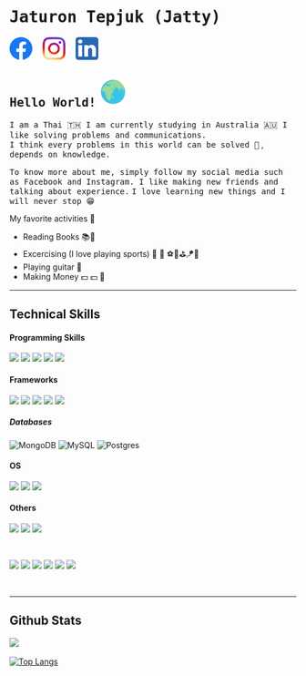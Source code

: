 # <samp>Jaturon Tepjuk (Jatty)</samp> 


<a href="https://www.facebook.com/jaturon.tepjuk"><img src="asset/Facebook.png" width="40" /></a>&emsp;
<a href=""><img src="asset/Instagram.png" width="40" /></a>&emsp;
<a href=""><img src="asset/LinkedIn.png" width="40" /></a>&emsp;

## <samp>Hello World!</samp> <img width="50" src="asset/theWorld.gif"/>

<samp>I am a Thai 🇹🇭  I am currently studying in Australia 🇦🇺  </samp>
<samp>I like solving problems and communications.</samp><br>
<samp>I think every problems in this world can be solved 🤗</samp> , <samp>depends on knowledge.</samp>

<samp>To know more about me, simply follow my social media such as Facebook and Instagram. I like making new friends  and talking about experience.</samp>
<samp>I love learning new things and I will never stop 😁</samp>

My favorite activities 🏃
- Reading Books 📚📖
- Excercising (I love playing sports) 🏃 🏀 ⚽️🎾⛳️🪁🤿
- Playing guitar 🎸
- Making Money 💵 💵 🤑

---
## Technical Skills

#### Programming Skills
![](https://img.shields.io/badge/Java-ED8B00?style=for-the-badge&logo=java&logoColor=white)
![](https://img.shields.io/badge/JavaScript-323330?style=for-the-badge&logo=javascript&logoColor=F7DF1E)
![](https://img.shields.io/badge/Python-3776AB?style=for-the-badge&logo=python&logoColor=white)
![](https://img.shields.io/badge/HTML5-E34F26?style=for-the-badge&logo=html5&logoColor=white)
![](https://img.shields.io/badge/CSS3-1572B6?style=for-the-badge&logo=css3&logoColor=white)
 	
#### Frameworks
![](https://img.shields.io/badge/Spring-6DB33F?style=for-the-badge&logo=spring&logoColor=white)
![](https://img.shields.io/badge/Django-092E20?style=for-the-badge&logo=django&logoColor=white)
![](https://img.shields.io/badge/React-20232A?style=for-the-badge&logo=react&logoColor=61DAFB)
![](https://img.shields.io/badge/React-20232A?style=for-the-badge&logo=react&logoColor=61DAFB)
![](https://img.shields.io/badge/Bootstrap-563D7C?style=for-the-badge&logo=bootstrap&logoColor=white)

##### Databases
![MongoDB](https://img.shields.io/badge/MongoDB-4EA94B?style=for-the-badge&logo=mongodb&logoColor=white)
![MySQL](https://img.shields.io/badge/MySQL-00000F?style=for-the-badge&logo=mysql&logoColor=white)
![Postgres](https://img.shields.io/badge/PostgreSQL-316192?style=for-the-badge&logo=postgresql&logoColor=white)

#### OS
![](https://img.shields.io/badge/Linux-FCC624?style=for-the-badge&logo=linux&logoColor=black)
![](https://img.shields.io/badge/mac%20os-000000?style=for-the-badge&logo=apple&logoColor=white)
![](https://img.shields.io/badge/Windows-0078D6?style=for-the-badge&logo=windows&logoColor=white)

#### Others

![](https://img.shields.io/badge/Amazon_AWS-232F3E?style=for-the-badge&logo=amazon-aws&logoColor=white)
![](https://img.shields.io/badge/Heroku-430098?style=for-the-badge&logo=heroku&logoColor=white)
![](https://img.shields.io/badge/Bootstrap-563D7C?style=for-the-badge&logo=bootstrap&logoColor=white)

</br>

![](https://img.shields.io/badge/Tools-Figma-informational?style=flat&logo=Figma&color=F24E1E)
![](https://img.shields.io/badge/Tools-NPM-informational?style=flat&logo=NPM&color=CB3837)
![](https://img.shields.io/badge/Tools-Yarn-informational?style=flat&logo=Yarn&color=2C8EBB)
![](https://img.shields.io/badge/Tools-Postman-informational?style=flat&logo=Postman&color=FF6C37)
![](https://img.shields.io/badge/Tools-Git-informational?style=flat&logo=Git&color=F05032)
![](https://img.shields.io/badge/Tools-GitHub-informational?style=flat&logo=GitHub&color=181717)

</br>

---
## Github Stats

[![](https://github-readme-stats.vercel.app/api?username=Jattyz)](https://github.com/Jattyz)

[![Top Langs](https://github-readme-stats.vercel.app/api/top-langs/?username=Jattyz&layout=compact)](https://github.com/Jattyz)
